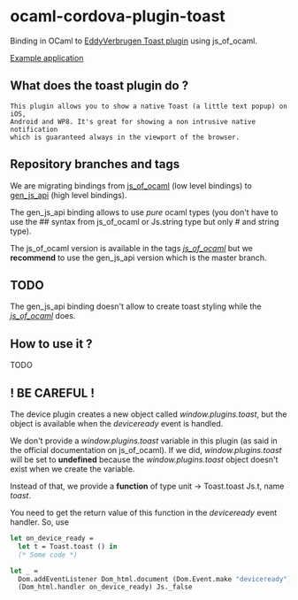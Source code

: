 # ocaml-cordova-plugin-toast

Binding in OCaml to [EddyVerbrugen Toast
plugin](https://github.com/EddyVerbruggen/Toast-PhoneGap-Plugin) using js_of_ocaml.

[Example
application](https://github.com/dannywillems/ocaml-cordova-plugin-toast-example)

## What does the toast plugin do ?

```
This plugin allows you to show a native Toast (a little text popup) on iOS,
Android and WP8. It's great for showing a non intrusive native notification
which is guaranteed always in the viewport of the browser.
```

## Repository branches and tags

We are migrating bindings from
[js_of_ocaml](https://github.com/ocsigen/js_of_ocaml) (low level bindings) to
[gen_js_api](https://github.com/lexifi/gen_js_api) (high level bindings).

The gen_js_api binding allows to use *pure* ocaml types (you don't have to use
the ## syntax from js_of_ocaml or Js.string type but only # and string type).

The js_of_ocaml version is available in the tags
[*js_of_ocaml*](https://github.com/dannywillems/ocaml-cordova-plugin-toast/tree/js_of_ocaml)
but we **recommend** to use the gen_js_api version which is the master branch.

## TODO

The gen_js_api binding doesn't allow to create toast styling while the
[*js_of_ocaml*](https://github.com/dannywillems/ocaml-cordova-plugin-toast/tree/js_of_ocaml) does.

## How to use it ?

TODO

## ! BE CAREFUL !

The device plugin creates a new object called *window.plugins.toast*, but the object is
available when the *deviceready* event is handled.

We don't provide a *window.plugins.toast* variable in this plugin (as said in the official
documentation on js_of_ocaml). If we did, *window.plugins.toast* will be set to **undefined**
because the *window.plugins.toast* object doesn't exist when we create the variable.

Instead of that, we provide a **function** of type unit -> Toast.toast Js.t,
name *toast*.

You need to get the return value of this function in the *deviceready*
event handler.
So, use

```OCaml
let on_device_ready =
  let t = Toast.toast () in
  (* Some code *)

let _ =
  Dom.addEventListener Dom_html.document (Dom.Event.make "deviceready")
  (Dom_html.handler on_device_ready) Js._false
```

